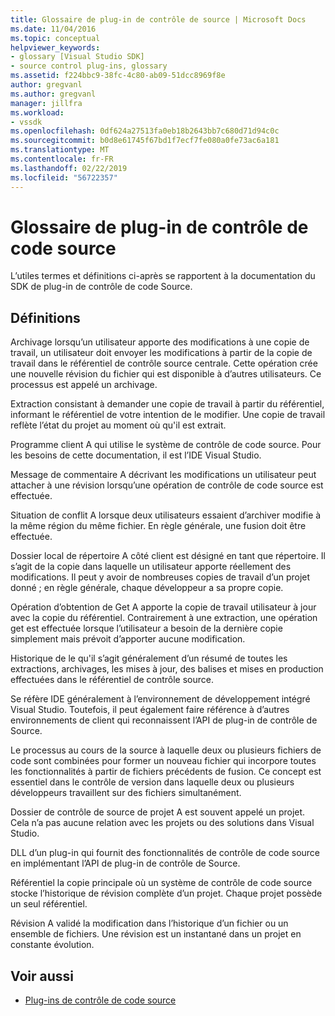 ```yaml
---
title: Glossaire de plug-in de contrôle de source | Microsoft Docs
ms.date: 11/04/2016
ms.topic: conceptual
helpviewer_keywords:
- glossary [Visual Studio SDK]
- source control plug-ins, glossary
ms.assetid: f224bbc9-38fc-4c80-ab09-51dcc8969f8e
author: gregvanl
ms.author: gregvanl
manager: jillfra
ms.workload:
- vssdk
ms.openlocfilehash: 0df624a27513fa0eb18b2643bb7c680d71d94c0c
ms.sourcegitcommit: b0d8e61745f67bd1f7ecf7fe080a0fe73ac6a181
ms.translationtype: MT
ms.contentlocale: fr-FR
ms.lasthandoff: 02/22/2019
ms.locfileid: "56722357"
---
```

# <a name="source-control-plug-in-glossary"></a>Glossaire de plug-in de contrôle de code source
L’utiles termes et définitions ci-après se rapportent à la documentation du SDK de plug-in de contrôle de code Source.

## <a name="definitions"></a>Définitions
 Archivage lorsqu’un utilisateur apporte des modifications à une copie de travail, un utilisateur doit envoyer les modifications à partir de la copie de travail dans le référentiel de contrôle source centrale. Cette opération crée une nouvelle révision du fichier qui est disponible à d’autres utilisateurs. Ce processus est appelé un archivage.

 Extraction consistant à demander une copie de travail à partir du référentiel, informant le référentiel de votre intention de le modifier. Une copie de travail reflète l’état du projet au moment où qu'il est extrait.

 Programme client A qui utilise le système de contrôle de code source. Pour les besoins de cette documentation, il est l’IDE Visual Studio.

 Message de commentaire A décrivant les modifications un utilisateur peut attacher à une révision lorsqu’une opération de contrôle de code source est effectuée.

 Situation de conflit A lorsque deux utilisateurs essaient d’archiver modifie à la même région du même fichier. En règle générale, une fusion doit être effectuée.

 Dossier local de répertoire A côté client est désigné en tant que répertoire. Il s’agit de la copie dans laquelle un utilisateur apporte réellement des modifications. Il peut y avoir de nombreuses copies de travail d’un projet donné ; en règle générale, chaque développeur a sa propre copie.

 Opération d’obtention de Get A apporte la copie de travail utilisateur à jour avec la copie du référentiel. Contrairement à une extraction, une opération get est effectuée lorsque l’utilisateur a besoin de la dernière copie simplement mais prévoit d’apporter aucune modification.

 Historique de le qu'il s’agit généralement d’un résumé de toutes les extractions, archivages, les mises à jour, des balises et mises en production effectuées dans le référentiel de contrôle source.

 Se réfère IDE généralement à l’environnement de développement intégré Visual Studio. Toutefois, il peut également faire référence à d’autres environnements de client qui reconnaissent l’API de plug-in de contrôle de Source.

 Le processus au cours de la source à laquelle deux ou plusieurs fichiers de code sont combinées pour former un nouveau fichier qui incorpore toutes les fonctionnalités à partir de fichiers précédents de fusion. Ce concept est essentiel dans le contrôle de version dans laquelle deux ou plusieurs développeurs travaillent sur des fichiers simultanément.

 Dossier de contrôle de source de projet A est souvent appelé un projet. Cela n’a pas aucune relation avec les projets ou des solutions dans Visual Studio.

 DLL d’un plug-in qui fournit des fonctionnalités de contrôle de code source en implémentant l’API de plug-in de contrôle de Source.

 Référentiel la copie principale où un système de contrôle de code source stocke l’historique de révision complète d’un projet. Chaque projet possède un seul référentiel.

 Révision A validé la modification dans l’historique d’un fichier ou un ensemble de fichiers. Une révision est un instantané dans un projet en constante évolution.

## <a name="see-also"></a>Voir aussi
- [Plug-ins de contrôle de code source](../extensibility/source-control-plug-ins.md)